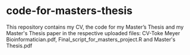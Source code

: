 # code-for-masters-thesis
This repository contains my CV, the code for my Master’s Thesis and my Master's Thesis paper in the respective uploaded files:
CV-Toke Meyer Bioinformatician.pdf,
Final_script_for_masters_project.R
and
Master's Thesis.pdf
